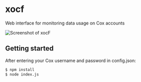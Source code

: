# xocf
Web interface for monitoring data usage on Cox accounts

![Screenshot of xocF](https://puu.sh/BzSWX/1dc63a767f.png)
## Getting started
After entering your Cox username and password in config.json:
```bash
$ npm install
$ node index.js
``` 
